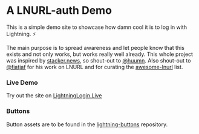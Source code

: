 # A LNURL-auth Demo

This is a simple demo site to showcase how damn cool it is to log in with Lightning. ⚡

The main purpose is to spread awareness and let people know that this exists and not only works, but works really well already. This whole project was inspired by [stacker.news](https://stacker.news/), so shout-out to [@huumn](https://github.com/huumn). Also shout-out to [@fiatjaf](https://github.com/fiatjaf) for his work on LNURL and for curating the [awesome-lnurl](https://github.com/fiatjaf/awesome-lnurl) list.

### Live Demo

Try out the site on [LightningLogin.Live](https://lightninglogin.live/)

### Buttons

Button assets are to be found in the [lightning-buttons](https://github.com/seetee-io/lightning-buttons) repository.
